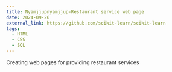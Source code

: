 ```yaml
---
title: Nyamjjupnyamjjup-Restaurant service web page
date: 2024-09-26
external_link: https://github.com/scikit-learn/scikit-learn
tags:
  - HTML
  - CSS
  - SQL
---
```


Creating web pages for providing restaurant services

<!--more-->
